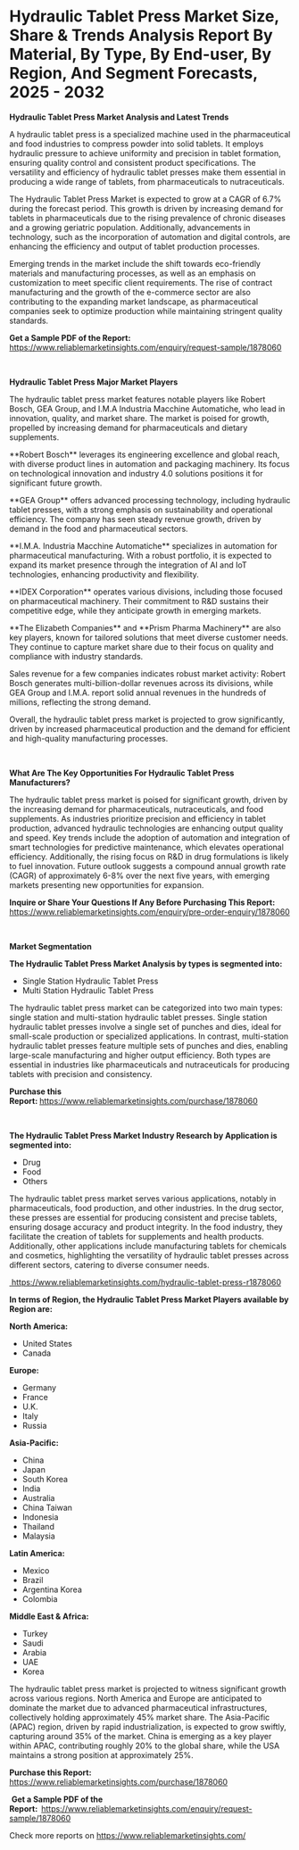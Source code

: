 <p><h1>Hydraulic Tablet Press Market Size, Share & Trends Analysis Report By Material, By Type, By End-user, By Region, And Segment Forecasts, 2025 - 2032</h1></p><p><strong>Hydraulic Tablet Press Market Analysis and Latest Trends</strong></p>
<p><p>A hydraulic tablet press is a specialized machine used in the pharmaceutical and food industries to compress powder into solid tablets. It employs hydraulic pressure to achieve uniformity and precision in tablet formation, ensuring quality control and consistent product specifications. The versatility and efficiency of hydraulic tablet presses make them essential in producing a wide range of tablets, from pharmaceuticals to nutraceuticals.</p><p>The Hydraulic Tablet Press Market is expected to grow at a CAGR of 6.7% during the forecast period. This growth is driven by increasing demand for tablets in pharmaceuticals due to the rising prevalence of chronic diseases and a growing geriatric population. Additionally, advancements in technology, such as the incorporation of automation and digital controls, are enhancing the efficiency and output of tablet production processes. </p><p>Emerging trends in the market include the shift towards eco-friendly materials and manufacturing processes, as well as an emphasis on customization to meet specific client requirements. The rise of contract manufacturing and the growth of the e-commerce sector are also contributing to the expanding market landscape, as pharmaceutical companies seek to optimize production while maintaining stringent quality standards.</p></p>
<p><strong>Get a Sample PDF of the Report:&nbsp;</strong> <a href="https://www.reliablemarketinsights.com/enquiry/request-sample/1878060?utm_campaign=1166&utm_medium=2&utm_source=Github&utm_content=ia&utm_term=23022025&utm_id=hydraulic-tablet-press">https://www.reliablemarketinsights.com/enquiry/request-sample/1878060</a></p>
<p>&nbsp;</p>
<p><strong>Hydraulic Tablet Press Major Market Players</strong></p>
<p><p>The hydraulic tablet press market features notable players like Robert Bosch, GEA Group, and I.M.A Industria Macchine Automatiche, who lead in innovation, quality, and market share. The market is poised for growth, propelled by increasing demand for pharmaceuticals and dietary supplements.</p><p>**Robert Bosch** leverages its engineering excellence and global reach, with diverse product lines in automation and packaging machinery. Its focus on technological innovation and industry 4.0 solutions positions it for significant future growth.</p><p>**GEA Group** offers advanced processing technology, including hydraulic tablet presses, with a strong emphasis on sustainability and operational efficiency. The company has seen steady revenue growth, driven by demand in the food and pharmaceutical sectors.</p><p>**I.M.A. Industria Macchine Automatiche** specializes in automation for pharmaceutical manufacturing. With a robust portfolio, it is expected to expand its market presence through the integration of AI and IoT technologies, enhancing productivity and flexibility.</p><p>**IDEX Corporation** operates various divisions, including those focused on pharmaceutical machinery. Their commitment to R&D sustains their competitive edge, while they anticipate growth in emerging markets.</p><p>**The Elizabeth Companies** and **Prism Pharma Machinery** are also key players, known for tailored solutions that meet diverse customer needs. They continue to capture market share due to their focus on quality and compliance with industry standards.</p><p>Sales revenue for a few companies indicates robust market activity: Robert Bosch generates multi-billion-dollar revenues across its divisions, while GEA Group and I.M.A. report solid annual revenues in the hundreds of millions, reflecting the strong demand.</p><p>Overall, the hydraulic tablet press market is projected to grow significantly, driven by increased pharmaceutical production and the demand for efficient and high-quality manufacturing processes.</p></p>
<p>&nbsp;</p>
<p><strong>What Are The Key Opportunities For Hydraulic Tablet Press Manufacturers?</strong></p>
<p><p>The hydraulic tablet press market is poised for significant growth, driven by the increasing demand for pharmaceuticals, nutraceuticals, and food supplements. As industries prioritize precision and efficiency in tablet production, advanced hydraulic technologies are enhancing output quality and speed. Key trends include the adoption of automation and integration of smart technologies for predictive maintenance, which elevates operational efficiency. Additionally, the rising focus on R&D in drug formulations is likely to fuel innovation. Future outlook suggests a compound annual growth rate (CAGR) of approximately 6-8% over the next five years, with emerging markets presenting new opportunities for expansion.</p></p>
<p><strong>Inquire or Share Your Questions If Any Before Purchasing This Report:</strong> <a href="https://www.reliablemarketinsights.com/enquiry/pre-order-enquiry/1878060?utm_campaign=1166&utm_medium=2&utm_source=Github&utm_content=ia&utm_term=23022025&utm_id=hydraulic-tablet-press">https://www.reliablemarketinsights.com/enquiry/pre-order-enquiry/1878060</a></p>
<p>&nbsp;</p>
<p><strong>Market Segmentation</strong></p>
<p><strong>The Hydraulic Tablet Press Market Analysis by types is segmented into:</strong></p>
<p><ul><li>Single Station Hydraulic Tablet Press</li><li>Multi Station Hydraulic Tablet Press</li></ul></p>
<p><p>The hydraulic tablet press market can be categorized into two main types: single station and multi-station hydraulic tablet presses. Single station hydraulic tablet presses involve a single set of punches and dies, ideal for small-scale production or specialized applications. In contrast, multi-station hydraulic tablet presses feature multiple sets of punches and dies, enabling large-scale manufacturing and higher output efficiency. Both types are essential in industries like pharmaceuticals and nutraceuticals for producing tablets with precision and consistency.</p></p>
<p><strong>Purchase this Report:&nbsp;</strong><a href="https://www.reliablemarketinsights.com/purchase/1878060?utm_campaign=1166&utm_medium=2&utm_source=Github&utm_content=ia&utm_term=23022025&utm_id=hydraulic-tablet-press">https://www.reliablemarketinsights.com/purchase/1878060</a></p>
<p>&nbsp;</p>
<p><strong>The Hydraulic Tablet Press Market Industry Research by Application is segmented into:</strong></p>
<p><ul><li>Drug</li><li>Food</li><li>Others</li></ul></p>
<p><p>The hydraulic tablet press market serves various applications, notably in pharmaceuticals, food production, and other industries. In the drug sector, these presses are essential for producing consistent and precise tablets, ensuring dosage accuracy and product integrity. In the food industry, they facilitate the creation of tablets for supplements and health products. Additionally, other applications include manufacturing tablets for chemicals and cosmetics, highlighting the versatility of hydraulic tablet presses across different sectors, catering to diverse consumer needs.</p></p>
<p><a href="https://www.reliablemarketinsights.com/hydraulic-tablet-press-r1878060?utm_campaign=1166&utm_medium=2&utm_source=Github&utm_content=ia&utm_term=23022025&utm_id=hydraulic-tablet-press">&nbsp;https://www.reliablemarketinsights.com/hydraulic-tablet-press-r1878060</a></p>
<p><strong>In terms of Region, the Hydraulic Tablet Press Market Players available by Region are:</strong></p>
<p>
    <p> <strong> North America: </strong>
        <ul>
            <li>United States</li>
            <li>Canada</li>
        </ul>
        </p> 
    <p> <strong> Europe: </strong>
        <ul>
            <li>Germany</li>
            <li>France</li>
            <li>U.K.</li>
            <li>Italy</li>
            <li>Russia</li>
        </ul>
        </p> 
    <p> <strong> Asia-Pacific: </strong>
        <ul>
            <li>China</li>
            <li>Japan</li>
            <li>South Korea</li>
            <li>India</li>
            <li>Australia</li>
            <li>China Taiwan</li>
            <li>Indonesia</li>
            <li>Thailand</li>
            <li>Malaysia</li>
        </ul>
        </p> 
    <p> <strong> Latin America: </strong>
        <ul>
            <li>Mexico</li>
            <li>Brazil</li>
            <li>Argentina Korea</li>
            <li>Colombia</li>
        </ul>
        </p> 
    <p> <strong> Middle East & Africa: </strong>
        <ul>
            <li>Turkey</li>
            <li>Saudi</li>
            <li>Arabia</li>
            <li>UAE</li>
            <li>Korea</li>
        </ul>
    </p>
    </p>
<p><p>The hydraulic tablet press market is projected to witness significant growth across various regions. North America and Europe are anticipated to dominate the market due to advanced pharmaceutical infrastructures, collectively holding approximately 45% market share. The Asia-Pacific (APAC) region, driven by rapid industrialization, is expected to grow swiftly, capturing around 35% of the market. China is emerging as a key player within APAC, contributing roughly 20% to the global share, while the USA maintains a strong position at approximately 25%.</p></p>
<p><strong>Purchase this Report: </strong><a href="https://www.reliablemarketinsights.com/purchase/1878060?utm_campaign=1166&utm_medium=2&utm_source=Github&utm_content=ia&utm_term=23022025&utm_id=hydraulic-tablet-press">https://www.reliablemarketinsights.com/purchase/1878060</a></p>
<p>&nbsp;<strong>Get a Sample PDF of the Report:&nbsp;&nbsp;</strong><a href="https://www.reliablemarketinsights.com/enquiry/request-sample/1878060?utm_campaign=1166&utm_medium=2&utm_source=Github&utm_content=ia&utm_term=23022025&utm_id=hydraulic-tablet-press">https://www.reliablemarketinsights.com/enquiry/request-sample/1878060</a></p>
<p><strong></strong></p>
<p>Check more reports on <a href="https://www.reliablemarketinsights.com/?utm_campaign=1166&utm_medium=2&utm_source=Github&utm_content=ia&utm_term=23022025&utm_id=hydraulic-tablet-press">https://www.reliablemarketinsights.com/</a></p>